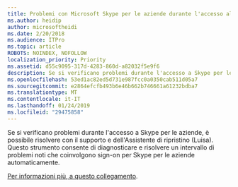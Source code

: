 ```yaml
---
title: Problemi con Microsoft Skype per le aziende durante l'accesso al servizio Office 365
ms.author: heidip
author: microsoftheidi
ms.date: 2/20/2018
ms.audience: ITPro
ms.topic: article
ROBOTS: NOINDEX, NOFOLLOW
localization_priority: Priority
ms.assetid: d55c9095-317d-4283-860d-a82032f5e9f6
description: Se si verificano problemi durante l'accesso a Skype per le aziende, è possibile risolvere con il supporto e dell'Assistente di ripristino (Luisa). Questo strumento consente di diagnosticare e risolvere un intervallo di problemi noti che coinvolgono sign-on per Skype per le aziende automaticamente.
ms.openlocfilehash: 53ed1ac82ed5d731e987fcc0a0350cab511d05a7
ms.sourcegitcommit: e2864efcfb493b6e46b662b746661a61232bdba7
ms.translationtype: MT
ms.contentlocale: it-IT
ms.lasthandoff: 01/24/2019
ms.locfileid: "29475858"
---
```

Se si verificano problemi durante l'accesso a Skype per le aziende, è possibile risolvere con il supporto e dell'Assistente di ripristino (Luisa). Questo strumento consente di diagnosticare e risolvere un intervallo di problemi noti che coinvolgono sign-on per Skype per le aziende automaticamente.
  
[Per informazioni più, a questo collegamento](https://support.microsoft.com/en-us/help/4087361/troubleshooting-office-365-issues-signing-in-to-skype-for-business).
  

